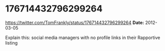 # 176714432796299264
https://twitter.com/TomFrankly/status/176714432796299264
**Date:** 2012-03-05

Explain this: social media managers with no profile links in their Rapportive listing
